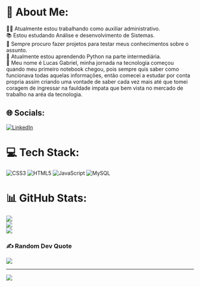 # 💫 About Me:
👨‍💻 Atualmente estou trabalhando como auxiliar administrativo.<br>📚 Estou estudando Análise e desenvolvimento de Sistemas.  <br>🤝 Sempre procuro fazer projetos para testar meus conhecimentos sobre o assunto.<br>🌱 Atualmente estou aprendendo Python na parte intermediária.<br>💬 Meu nome é Lucas Gabriel, minha jornada na tecnologia começou quando meu primeiro notebook chegou, pois sempre quis saber como funcionava todas aquelas informações, então comecei a estudar por conta propria assim criando uma vontade de saber cada vez mais até que tomei coragem de ingressar na fauldade impata  que bem vista no mercado de trabalho na aréa da tecnologia. <br>


## 🌐 Socials:
[![LinkedIn](https://img.shields.io/badge/LinkedIn-%230077B5.svg?logo=linkedin&logoColor=white)](https://linkedin.com/in/https://www.linkedin.com/in/lucas-gabriel-8b8150208) 

# 💻 Tech Stack:
![CSS3](https://img.shields.io/badge/css3-%231572B6.svg?style=flat&logo=css3&logoColor=white) ![HTML5](https://img.shields.io/badge/html5-%23E34F26.svg?style=flat&logo=html5&logoColor=white) ![JavaScript](https://img.shields.io/badge/javascript-%23323330.svg?style=flat&logo=javascript&logoColor=%23F7DF1E) ![MySQL](https://img.shields.io/badge/mysql-%2300f.svg?style=flat&logo=mysql&logoColor=white)
# 📊 GitHub Stats:
![](https://github-readme-stats.vercel.app/api?username=Yluk1z&theme=synthwave&hide_border=false&include_all_commits=false&count_private=false)<br/>
![](https://github-readme-streak-stats.herokuapp.com/?user=Yluk1z&theme=synthwave&hide_border=false)<br/>
![](https://github-readme-stats.vercel.app/api/top-langs/?username=Yluk1z&theme=synthwave&hide_border=false&include_all_commits=false&count_private=false&layout=compact)

### ✍️ Random Dev Quote
![](https://quotes-github-readme.vercel.app/api?type=vetical&theme=radical)

---
[![](https://visitcount.itsvg.in/api?id=Yluk1z&icon=1&color=10)](https://visitcount.itsvg.in)

<!-- Proudly created with GPRM ( https://gprm.itsvg.in ) -->
